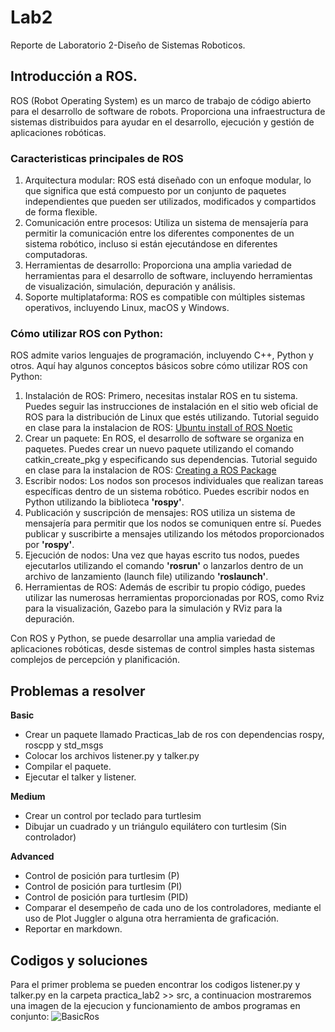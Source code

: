 # Lab2
Reporte de Laboratorio 2-Diseño de Sistemas Roboticos.

## Introducción a ROS.

ROS (Robot Operating System) es un marco de trabajo de código abierto para el desarrollo de software de robots. Proporciona una infraestructura de sistemas distribuidos para ayudar en el desarrollo, ejecución y gestión de aplicaciones robóticas.

### Caracteristicas principales de ROS

1. Arquitectura modular: ROS está diseñado con un enfoque modular, lo que significa que está compuesto por un conjunto de paquetes independientes que pueden ser utilizados, modificados y compartidos de forma flexible.
2. Comunicación entre procesos: Utiliza un sistema de mensajería para permitir la comunicación entre los diferentes componentes de un sistema robótico, incluso si están ejecutándose en diferentes computadoras.
3. Herramientas de desarrollo: Proporciona una amplia variedad de herramientas para el desarrollo de software, incluyendo herramientas de visualización, simulación, depuración y análisis.
4. Soporte multiplataforma: ROS es compatible con múltiples sistemas operativos, incluyendo Linux, macOS y Windows.

### Cómo utilizar ROS con Python:

ROS admite varios lenguajes de programación, incluyendo C++, Python y otros. Aquí hay algunos conceptos básicos sobre cómo utilizar ROS con Python:

1. Instalación de ROS: Primero, necesitas instalar ROS en tu sistema. Puedes seguir las instrucciones de instalación en el sitio web oficial de ROS para la distribución de Linux que estés utilizando. Tutorial seguido en clase para la instalacion de ROS: [Ubuntu install of ROS Noetic](https://wiki.ros.org/noetic/Installation/Ubuntu)
2. Crear un paquete: En ROS, el desarrollo de software se organiza en paquetes. Puedes crear un nuevo paquete utilizando el comando catkin_create_pkg y especificando sus dependencias. Tutorial seguido en clase para la instalacion de ROS: [Creating a ROS Package](https://wiki.ros.org/ROS/Tutorials/CreatingPackage)
3. Escribir nodos: Los nodos son procesos individuales que realizan tareas específicas dentro de un sistema robótico. Puedes escribir nodos en Python utilizando la biblioteca **'rospy'**.
4. Publicación y suscripción de mensajes: ROS utiliza un sistema de mensajería para permitir que los nodos se comuniquen entre sí. Puedes publicar y suscribirte a mensajes utilizando los métodos proporcionados por **'rospy'**.
5. Ejecución de nodos: Una vez que hayas escrito tus nodos, puedes ejecutarlos utilizando el comando **'rosrun'** o lanzarlos dentro de un archivo de lanzamiento (launch file) utilizando **'roslaunch'**.
6. Herramientas de ROS: Además de escribir tu propio código, puedes utilizar las numerosas herramientas proporcionadas por ROS, como Rviz para la visualización, Gazebo para la simulación y RViz para la depuración.

Con ROS y Python, se puede desarrollar una amplia variedad de aplicaciones robóticas, desde sistemas de control simples hasta sistemas complejos de percepción y planificación.

## Problemas a resolver

**Basic**
- Crear un paquete llamado Practicas_lab de ros con dependencias rospy, roscpp y std_msgs
- Colocar los archivos listener.py y talker.py
- Compilar el paquete.
- Ejecutar el talker y listener.

**Medium**  
- Crear un control por teclado para turtlesim
- Dibujar un cuadrado y un triángulo equilátero con turtlesim (Sin controlador)

**Advanced**
- Control de posición para turtlesim (P)
- Control de posición para turtlesim (PI)
- Control de posición para turtlesim (PID)
- Comparar el desempeño de cada uno de los controladores, mediante el uso de Plot Juggler o alguna otra herramienta de graficación.
- Reportar en markdown.

## Codigos y soluciones

Para el primer problema se pueden encontrar los codigos listener.py y talker.py en la carpeta practica_lab2 >> src, a continuacion mostraremos una imagen de la ejecucion y funcionamiento de ambos programas en conjunto: 
![BasicRos](https://github.com/andre261220/Lab2/assets/132303647/86ca3d26-3359-41ee-86b1-4dbf8e5c0ec2)


